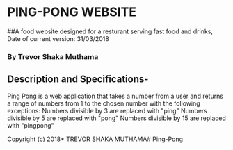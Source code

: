 # PING-PONG WEBSITE
##A food website designed for a resturant serving fast food and drinks, Date of current version: 31/03/2018
### By Trevor Shaka Muthama
## Description and Specifications- 
Ping Pong is a web application that takes a number from a user and returns a range of numbers from 1 to the chosen number with the following exceptions:
Numbers divisible by 3 are replaced with "ping"
Numbers divisible by 5 are replaced with "pong"
Numbers divisible by 15 are replaced with "pingpong"

Copyright (c) 2018* TREVOR SHAKA MUTHAMA# Ping-Pong
